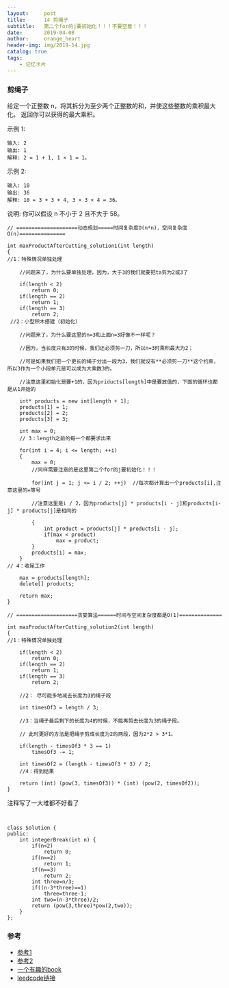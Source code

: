 ```yaml
---
layout:     post
title:      14 剪绳子
subtitle:   第二个for的j要初始化！！！不要空着！！！
date:       2019-04-08
author:     orange_heart
header-img: img/2019-14.jpg
catalog: true
tags:
    - 记忆卡片
---
```


### 剪绳子

给定一个正整数 n，将其拆分为至少两个正整数的和，并使这些整数的乘积最大化。 返回你可以获得的最大乘积。  

示例 1:  

    输入: 2  
    输出: 1  
    解释: 2 = 1 + 1, 1 × 1 = 1。  


示例 2:  

    输入: 10  
    输出: 36  
    解释: 10 = 3 + 3 + 4, 3 × 3 × 4 = 36。  
说明: 你可以假设 n 不小于 2 且不大于 58。

 

 


```objc
// ====================动态规划=====时间复杂度O(n*n)，空间复杂度 O(n)===============

int maxProductAfterCutting_solution1(int length)
{  
//1：特殊情况单独处理  

	//问题来了，为什么要单独处理，因为，大于3的我们就要把ta剪为2或3了
	
    if(length < 2)
        return 0;
    if(length == 2)
        return 1;
    if(length == 3)
        return 2;  
 //2：小型积木搭建（初始化）   

	//问题来了，为什么要这里的n=3和上面n=3好像不一样呢？
	
	//因为，当长度只有3的时候，我们还必须剪一刀，所以n=3时乘积最大为2；
	
	//可是如果我们把一个更长的绳子分出一段为3，我们就没有**必须剪一刀**这个约束，所以3作为一个小段单元是可以成为大乘数3的。
	
    //注意这里初始化是要+1的，因为priducts[length]中是要放值的，下面的循环也都是从1开始的
    
    int* products = new int[length + 1];
    products[1] = 1;
    products[2] = 2;
    products[3] = 3;

    int max = 0;  
    // 3：length之前的每一个都要求出来
    
    for(int i = 4; i <= length; ++i)
    {
        max = 0;  
        //同样需要注意的是这里第二个for的j要初始化！！！
        
        for(int j = 1; j <= i / 2; ++j)  //每次都计算出一个products[i],注意这里的=等号
        
        //注意这里是i / 2，因为products[j] * products[i - j]和products[i-j] * products[j]是相同的  	
        
        {
            int product = products[j] * products[i - j];
            if(max < product)
                max = product;
        }
        products[i] = max;
    }  
// 4：收尾工作

    max = products[length];
    delete[] products;

    return max;
}

// ====================贪婪算法======时间与空间复杂度都是O(1)==============

int maxProductAfterCutting_solution2(int length)
{  
//1：特殊情况单独处理 

    if(length < 2)
        return 0;
    if(length == 2)
        return 1;
    if(length == 3)
        return 2;

    //2： 尽可能多地减去长度为3的绳子段
    
    int timesOf3 = length / 3;

    //3：当绳子最后剩下的长度为4的时候，不能再剪去长度为3的绳子段。
    
    // 此时更好的方法是把绳子剪成长度为2的两段，因为2*2 > 3*1。
    
    if(length - timesOf3 * 3 == 1)
        timesOf3 -= 1;

    int timesOf2 = (length - timesOf3 * 3) / 2;  
    //4：得到结果

    return (int) (pow(3, timesOf3)) * (int) (pow(2, timesOf2));
}

```
注释写了一大堆都不好看了

```objc


class Solution {
public:
    int integerBreak(int n) {
        if(n<2)
            return 0;
        if(n==2)
            return 1;
        if(n==3)
            return 2;
        int three=n/3;
        if((n-3*three)==1)
            three=three-1;
        int two=(n-3*three)/2;
        return (pow(3,three)*pow(2,two));
    }
};
```

### 参考

- [参考1](https://github.com/zhedahht/CodingInterviewChinese2)
- [参考2](https://github.com/gatieme/CodingInterviews)
- [一个有趣的book](http://jalan.space/leetcode-notebook/offer/cut-rope.html)
- [leedcode链接](https://leetcode-cn.com/problems/integer-break/)
<!--stackedit_data:
eyJoaXN0b3J5IjpbMjAzMzY1NDg2MCw3MzMwMzc1NzUsMTEwNj
QzOTg3OCw1MTQ2NzAzNzYsLTgxMDY2NTM2NywtMTEyMTI1ODY4
OCwtMzEwNTEwOTk0LC0xOTAwMzE5NjkyLC0xNzAwODAxMDM2LD
E4ODMwODYwOTgsLTE4NDMzMjg0N119
-->